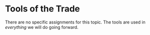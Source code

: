 # Tools of the Trade

There are no specific assignments for this topic. The tools are used in _everything_ we will do going forward.
